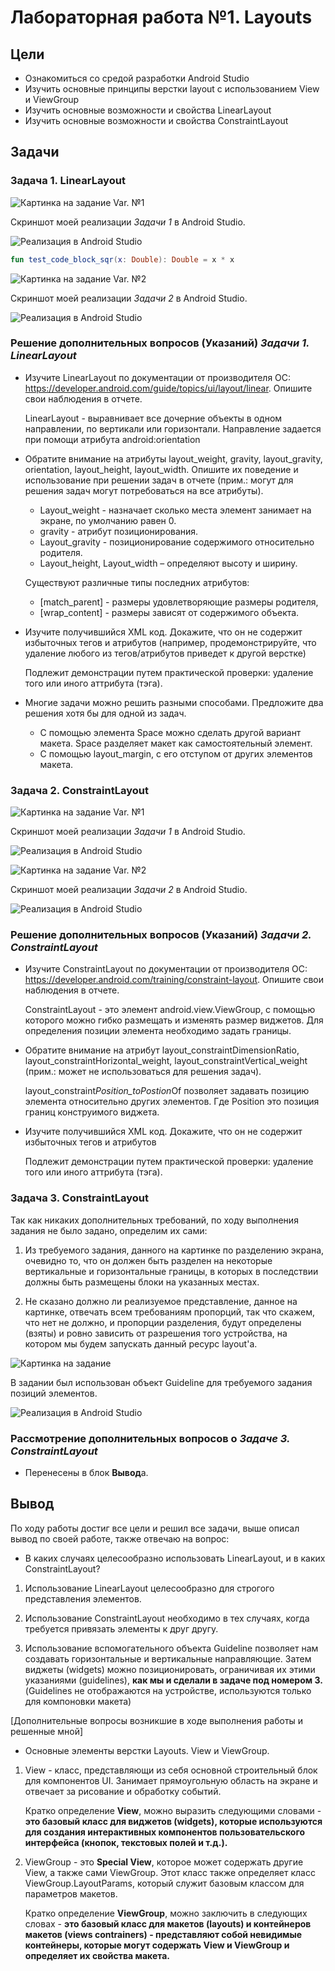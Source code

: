 # Лабораторная работа №1. Layouts
## Цели
* Ознакомиться со средой разработки Android Studio
* Изучить основные принципы верстки layout с использованием View и ViewGroup
* Изучить основные возможности и свойства LinearLayout
* Изучить основные возможности и свойства ConstraintLayout

## Задачи
### Задача 1.  LinearLayout

![Картинка на задание Var. №1](https://raw.githubusercontent.com/andrei-kuznetsov/android-lectures/master/labs/01/linear/01.png "Картинка на задание Var. №1")

Скриншот моей реализации *Задачи 1* в Android Studio.

![Реализация в Android Studio](https://raw.githubusercontent.com/b0r1ngx/AndroidProgramming/main/Lab01/images/11.png "Реализация в Android Studio")
```kotlin
fun test_code_block_sqr(x: Double): Double = x * x
```
![Картинка на задание Var. №2](https://raw.githubusercontent.com/andrei-kuznetsov/android-lectures/master/labs/01/linear/10.png "Картинка на задание Var. №2")

Скриншот моей реализации *Задачи 2* в Android Studio.

![Реализация в Android Studio](https://raw.githubusercontent.com/b0r1ngx/AndroidProgramming/main/Lab01/images/12.png "Реализация в Android Studio")

### Решение дополнительных вопросов (Указаний) _Задачи 1. LinearLayout_
* Изучите LinearLayout по документации от производителя ОС: https://developer.android.com/guide/topics/ui/layout/linear. Опишите свои наблюдения в отчете.
    
    LinearLayout - выравнивает все дочерние объекты в одном направлении, по вертикали или горизонтали. Направление задается при помощи атрибута android:orientation

* Обратите внимание на атрибуты layout_weight, gravity, layout_gravity, orientation, layout_height, layout_width. Опишите их поведение и использование при решении задач в отчете (прим.: могут для решения задач могут потребоваться на все атрибуты).
    
    * Layout_weight - назначает сколько места элемент занимает на экране, по умолчанию равен 0.
    * gravity - атрибут позиционирования.
    * Layout_gravity - позиционирование содержимого относительно родителя.
    * Layout_height, Layout_width – определяют высоту и ширину.
    
    Существуют различные типы последних атрибутов:
   * [match_parent] - размеры удовлетворяющие размеры родителя,
   * [wrap_content] - размеры зависят от содержимого объекта.

* Изучите получившийся XML код. Докажите, что он не содержит избыточных тегов и атрибутов (например, продемонстрируйте, что удаление любого из тегов/атрибутов приведет к другой верстке)
    
    Подлежит демонстрации путем практической проверки: удаление того или иного аттрибута (тэга).

* Многие задачи можно решить разными способами. Предложите два решения хотя бы для одной из задач.
    
    * С помощью элемента Space можно сделать другой вариант макета. Space разделяет макет как самостоятельный элемент. 
    * С помощью layout_margin, с его отступом от других элементов макета.

### Задача 2. ConstraintLayout
![Картинка на задание Var. №1](https://raw.githubusercontent.com/andrei-kuznetsov/android-lectures/master/labs/01/linear/01.png "Картинка на задание Var. №1")

Скриншот моей реализации *Задачи 1* в Android Studio.

![Реализация в Android Studio](https://raw.githubusercontent.com/b0r1ngx/AndroidProgramming/main/Lab01/images/21.png "Реализация в Android Studio")

![Картинка на задание Var. №2](https://raw.githubusercontent.com/andrei-kuznetsov/android-lectures/master/labs/01/linear/10.png "Картинка на задание Var. №2")

Скриншот моей реализации *Задачи 2* в Android Studio.

![Реализация в Android Studio](https://raw.githubusercontent.com/b0r1ngx/AndroidProgramming/main/Lab01/images/22.png "Реализация в Android Studio")

### Решение дополнительных вопросов (Указаний) _Задачи 2. ConstraintLayout_
* Изучите ConstraintLayout по документации от производителя ОС: https://developer.android.com/training/constraint-layout. Опишите свои наблюдения в отчете.
    
    ConstraintLayout - это элемент android.view.ViewGroup, с помощью которого можно гибко размещать и изменять размер виджетов. Для определения позиции элемента необходимо задать границы.

* Обратите внимание на атрибут layout_constraintDimensionRatio, layout_constraintHorizontal_weight, layout_constraintVertical_weight (прим.: может не использоваться для решения задач).
    
    layout_constraint*Position_toPostion*Of позволяет задавать позицию элемента относительно других элементов. Где Position это позиция границ конструимого виджета.

* Изучите получившийся XML код. Докажите, что он не содержит избыточных тегов и атрибутов 
    
    Подлежит демонстрации путем практической проверки: удаление того или иного аттрибута (тэга).

### Задача 3. ConstraintLayout
Так как никаких дополнительных требований, по ходу выполнения задания не было задано, определим их сами:
1. Из требуемого задания, данного на картинке по разделению экрана, очевидно то, что он должен быть разделен на некоторые вертикальные и горизонтальные границы, в которых в последствии должны быть размещены блоки на указанных местах.

2. Не сказано должно ли реализуемое представление, данное на картинке, отвечать всем требованиям пропорций, так что скажем, что нет не должно, и пропорции разделения, будут определены (взяты) и ровно зависить от разрешения того устройства, на котором мы будем запускать данный ресурс layout'а.

![Картинка на задание](https://raw.githubusercontent.com/andrei-kuznetsov/android-lectures/master/labs/01/constraint/lab01_constraint_v01.png "Картинка на задание")

В задании был использован объект Guideline для требуемого задания позиций элементов.

![Реализация в Android Studio](https://raw.githubusercontent.com/b0r1ngx/AndroidProgramming/main/Lab01/images/3.png "Реализация в Android Studio")

### Рассмотрение дополнительных вопросов о _Задаче 3. ConstraintLayout_
* Перенесены в блок **Вывод**а.

## Вывод
По ходу работы достиг все цели и решил все задачи, выше описал вывод по своей работе, также отвечаю на вопрос:
* В каких случаях целесообразно использовать LinearLayout, и в каких ConstraintLayout?

1. Использование LinearLayout целесообразно для строгого представления элементов.

2. Использование ConstraintLayout необходимо в тех случаях, когда требуется привязать элементы к друг другу.

3. Использование вспомогательного объекта Guideline позволяет нам создавать горизонтальные и вертикальные направляющие. Затем виджеты (widgets) можно позиционировать, ограничивая их этими указаниями (guidelines), **как мы и сделали в задаче под номером 3.** (Guidelines не отображаются на устройстве, используются только для компоновки макета)

[Дополнительные вопросы возникшие в ходе выполнения работы и решенные мной] 
* Основные элементы верстки Layouts. View и ViewGroup.
1. View - класс, представляющи из себя основной строительный блок для компонентов UI. Занимает прямоугольную область на экране и отвечает за рисование и обработку событий. 
    
    Кратко определение **View**, можно выразить следующими словами - **это базовый класс для виджетов (widgets), которые используются для создания интерактивных компонентов пользовательского интерфейса (кнопок, текстовых полей и т.д.).**

2. ViewGroup - это **Special View**, которое может содержать другие View, а также сами ViewGroup. Этот класс также определяет класс ViewGroup.LayoutParams, который служит базовым классом для параметров макетов. 
    
    Кратко определение **ViewGroup**, можно заключить в следующих словах - **это базовый класс для макетов (layouts) и контейнеров макетов (views contrainers) - представляют собой невидимые контейнеры, которые могут содержать View и ViewGroup и определяет их свойства макета.**
